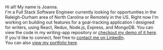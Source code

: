 <!--
**jpompeo/jpompeo** is a ✨ _special_ ✨ repository because its `README.md` (this file) appears on your GitHub profile.

Here are some ideas to get you started:

- 🔭 I’m currently working on ...
- 🌱 I’m currently learning ...
- 👯 I’m looking to collaborate on ...
- 🤔 I’m looking for help with ...
- 💬 Ask me about ...
- 📫 How to reach me: ...
- 😄 Pronouns: ...
- ⚡ Fun fact: ...
-->

Hi all! My name is Joanna.  
I'm a Full Stack Software Engineer currently looking for opportunities in the Raleigh-Durham area of North Carolina or Remotely in the US. Right now I'm working on building out features for a goal-tracking application I designed for writers, using React, Redux, Node.js, Express, and MongoDB. You can view the code in my writing-app repository or [checkout my demo of it here](https://demo-day.projectshift.io/joanna/).   
If you'd like to connect, feel free to [contact me on LinkedIn](https://www.linkedin.com/in/joanna-pompeo/).  
You can also [view my portfolio here](https://joanna-pompeo.netlify.app/projects).

<!--
[![Joanna's github stats](https://github-readme-stats.vercel.app/api?username=jpompeo&show_icons=true&theme=dracula)](https://github.com/jpompeo/github-readme-stats)
-->
